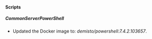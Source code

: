 
#### Scripts

##### CommonServerPowerShell


- Updated the Docker image to: *demisto/powershell:7.4.2.103657*.
